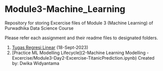 # Module3-Machine_Learning
Repository for storing Excercise files of Module 3 (Machine Learning) of Purwadhika Data Science Course

Please refer each assignment and their readme files to designated folders.
1. [Tugas Regresi Linear](https://github.com/d-widyantama/Machine_Learning-Modul-3-Purwadhika/tree/main/1-Linear%20Regression-Excercise) (18-Sept-2023)
2. [Practice ML Modelling Lifecycle](2-Machine Learning Modelling - Excercise/Module3-Day2-Excercise-TitanicPrediction.ipynb)
Created by: Dwika Widyantama